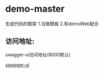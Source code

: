 # demo-master
生成代码的框架
1.当做模板
2.和demoWeb配合

## 访问地址:
swagger-ui访问地址(8000默认)

[swagger-ui](http://127.0.0.1:8000/demomaster/swagger-ui.html)

